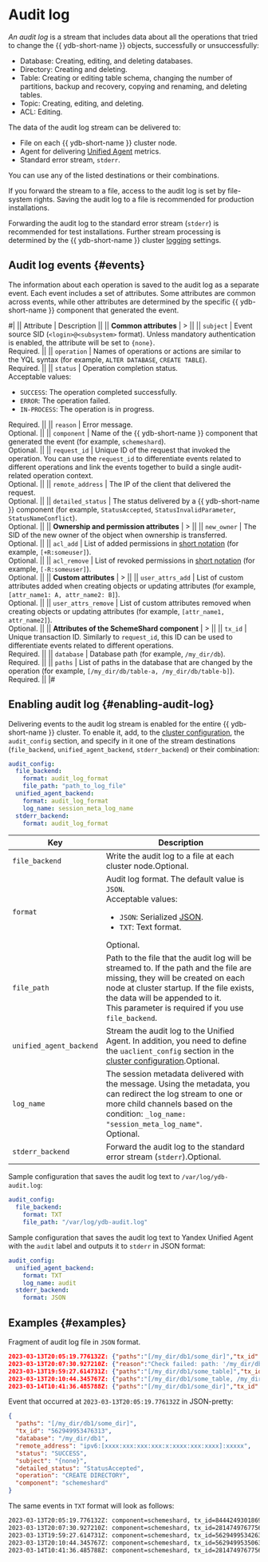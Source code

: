 # Audit log

_An audit log_ is a stream that includes data about all the operations that tried to change the {{ ydb-short-name }} objects, successfully or unsuccessfully:

* Database: Creating, editing, and deleting databases.
* Directory: Creating and deleting.
* Table: Creating or editing table schema, changing the number of partitions, backup and recovery, copying and renaming, and deleting tables.
* Topic: Creating, editing, and deleting.
* ACL: Editing.

The data of the audit log stream can be delivered to:

* File on each {{ ydb-short-name }} cluster node.
* Agent for delivering [Unified Agent](https://yandex.cloud/docs/monitoring/concepts/data-collection/unified-agent/) metrics.
* Standard error stream, `stderr`.

You can use any of the listed destinations or their combinations.

If you forward the stream to a file, access to the audit log is set by file-system rights. Saving the audit log to a file is recommended for production installations.

Forwarding the audit log to the standard error stream (`stderr`) is recommended for test installations. Further stream processing is determined by the {{ ydb-short-name }} cluster [logging](../devops/manual/logging.md) settings.

## Audit log events {#events}

The information about each operation is saved to the audit log as a separate event. Each event includes a set of attributes. Some attributes are common across events, while other attributes are determined by the specific {{ ydb-short-name }} component that generated the event.

#|
|| Attribute | Description ||
|| **Common attributes** | > ||
|| `subject` | Event source SID (`<login>@<subsystem>` format). Unless mandatory authentication is enabled, the attribute will be set to `{none}`.<br/>Required. ||
|| `operation` | Names of operations or actions are similar to the YQL syntax (for example, `ALTER DATABASE`, `CREATE TABLE`).<br/>Required. ||
|| `status` | Operation completion status.<br/>Acceptable values:<ul><li>`SUCCESS`: The operation completed successfully.</li><li>`ERROR`: The operation failed.</li><li>`IN-PROCESS`: The operation is in progress.</li></ul>Required. ||
|| `reason` | Error message.<br/>Optional. ||
|| `component` | Name of the {{ ydb-short-name }} component that generated the event (for example, `schemeshard`).<br/>Optional. ||
|| `request_id` | Unique ID of the request that invoked the operation. You can use the `request_id` to differentiate events related to different operations and link the events together to build a single audit-related operation context.<br/>Optional. ||
|| `remote_address` | The IP of the client that delivered the request.<br/>Optional. ||
|| `detailed_status` | The status delivered by a {{ ydb-short-name }} component (for example, `StatusAccepted`, `StatusInvalidParameter`, `StatusNameConflict`).<br/>Optional. ||
|| **Ownership and permission attributes** | > ||
|| `new_owner` | The SID of the new owner of the object when ownership is transferred. <br/>Optional. ||
|| `acl_add` | List of added permissions in [short notation](./short-access-control-notation.md) (for example, `[+R:someuser]`).<br/>Optional. ||
|| `acl_remove` | List of revoked permissions in [short notation](./short-access-control-notation.md) (for example, `[-R:someuser]`).<br/>Optional. ||
|| **Custom attributes** | > ||
|| `user_attrs_add` | List of custom attributes added when creating objects or updating attributes (for example, `[attr_name1: A, attr_name2: B]`).<br/>Optional. ||
|| `user_attrs_remove` | List of custom attributes removed when creating objects or updating attributes (for example, `[attr_name1, attr_name2]`).<br/>Optional. ||
|| **Attributes of the SchemeShard component** | > ||
|| `tx_id` | Unique transaction ID. Similarly to `request_id`, this ID can be used to differentiate events related to different operations.<br/>Required. ||
|| `database` | Database path (for example, `/my_dir/db`).<br/>Required. ||
|| `paths` | List of paths in the database that are changed by the operation (for example, `[/my_dir/db/table-a, /my_dir/db/table-b]`).<br/>Required. ||
|#

## Enabling audit log {#enabling-audit-log}

Delivering events to the audit log stream is enabled for the entire {{ ydb-short-name }} cluster. To enable it, add, to the [cluster configuration](../reference/configuration/index.md), the `audit_config` section, and specify in it one of the stream destinations (`file_backend`, `unified_agent_backend`, `stderr_backend`) or their combination:

```yaml
audit_config:
  file_backend:
    format: audit_log_format
    file_path: "path_to_log_file"
  unified_agent_backend:
    format: audit_log_format
    log_name: session_meta_log_name
  stderr_backend:
    format: audit_log_format
```

| Key | Description |
| --- | --- |
| `file_backend` | Write the audit log to a file at each cluster node.</ul>Optional. |
| `format` | Audit log format. The default value is `JSON`.<br/>Acceptable values:<ul><li>`JSON`: Serialized [JSON](https://en.wikipedia.org/wiki/JSON).</li><li>`TXT`: Text format.</ul>Optional. |
| `file_path` | Path to the file that the audit log will be streamed to. If the path and the file are missing, they will be created on each node at cluster startup. If the file exists, the data will be appended to it.<br/>This parameter is required if you use `file_backend`. |
| `unified_agent_backend` | Stream the audit log to the Unified Agent. In addition, you need to define the `uaclient_config` section in the [cluster configuration](../reference/configuration/index.md).</ul>Optional. |
| `log_name` | The session metadata delivered with the message. Using the metadata, you can redirect the log stream to one or more child channels based on the condition: `_log_name: "session_meta_log_name"`.<br/>Optional. |
| `stderr_backend` | Forward the audit log to the standard error stream (`stderr`).</ul>Optional. |

Sample configuration that saves the audit log text to `/var/log/ydb-audit.log`:

```yaml
audit_config:
  file_backend:
    format: TXT
    file_path: "/var/log/ydb-audit.log"
```

Sample configuration that saves the audit log text to Yandex Unified Agent with the `audit` label and outputs it to `stderr` in JSON format:

```yaml
audit_config:
  unified_agent_backend:
    format: TXT
    log_name: audit
  stderr_backend:
    format: JSON
```

## Examples {#examples}

 Fragment of audit log file in `JSON` format.

```json
2023-03-13T20:05:19.776132Z: {"paths":"[/my_dir/db1/some_dir]","tx_id":"562949953476313","database":"/my_dir/db1","remote_address":"ipv6:[xxxx:xxx:xxx:xxx:x:xxxx:xxx:xxxx]:xxxxx","status":"SUCCESS","subject":"{none}","detailed_status":"StatusAccepted","operation":"CREATE DIRECTORY","component":"schemeshard"}
2023-03-13T20:07:30.927210Z: {"reason":"Check failed: path: '/my_dir/db1/some_dir', error: path exist, request accepts it (id: [OwnerId: 72075186224037889, LocalPathId: 3], type: EPathTypeDir, state: EPathStateNoChanges)","paths":"[/my_dir/db1/some_dir]","tx_id":"844424930216970","database":"/my_dir/db1","remote_address":"ipv6:[xxxx:xxx:xxx:xxx:x:xxxx:xxx:xxxx]:xxxxx","status":"SUCCESS","subject":"{none}","detailed_status":"StatusAlreadyExists","operation":"CREATE DIRECTORY","component":"schemeshard"}
2023-03-13T19:59:27.614731Z: {"paths":"[/my_dir/db1/some_table]","tx_id":"562949953426315","database":"/my_dir/db1","remote_address":"{none}","status":"SUCCESS","subject":"{none}","detailed_status":"StatusAccepted","operation":"CREATE TABLE","component":"schemeshard"}
2023-03-13T20:10:44.345767Z: {"paths":"[/my_dir/db1/some_table, /my_dir/db1/another_table]","tx_id":"562949953506313","database":"{none}","remote_address":"ipv6:[xxxx:xxx:xxx:xxx:x:xxxx:xxx:xxxx]:xxxxx","status":"SUCCESS","subject":"{none}","detailed_status":"StatusAccepted","operation":"ALTER TABLE RENAME","component":"schemeshard"}
2023-03-14T10:41:36.485788Z: {"paths":"[/my_dir/db1/some_dir]","tx_id":"281474976775658","database":"/my_dir/db1","remote_address":"ipv6:[xxxx:xxx:xxx:xxx:x:xxxx:xxx:xxxx]:xxxxx","status":"SUCCESS","subject":"{none}","detailed_status":"StatusAccepted","operation":"MODIFY ACL","component":"schemeshard","acl_add":"[+(ConnDB):subject:-]"}
```

Event that occurred at `2023-03-13T20:05:19.776132Z` in JSON-pretty:

```json
{
  "paths": "[/my_dir/db1/some_dir]",
  "tx_id": "562949953476313",
  "database": "/my_dir/db1",
  "remote_address": "ipv6:[xxxx:xxx:xxx:xxx:x:xxxx:xxx:xxxx]:xxxxx",
  "status": "SUCCESS",
  "subject": "{none}",
  "detailed_status": "StatusAccepted",
  "operation": "CREATE DIRECTORY",
  "component": "schemeshard"
}
```

The same events in `TXT` format will look as follows:

```txt
2023-03-13T20:05:19.776132Z: component=schemeshard, tx_id=844424930186969, remote_address=ipv6:[xxxx:xxx:xxx:xxx:x:xxxx:xxx:xxxx]:xxxxx, subject={none}, database=/my_dir/db1, operation=CREATE DIRECTORY, paths=[/my_dir/db1/some_dir], status=SUCCESS, detailed_status=StatusAccepted
2023-03-13T20:07:30.927210Z: component=schemeshard, tx_id=281474976775657, remote_address=ipv6:[xxxx:xxx:xxx:xxx:x:xxxx:xxx:xxxx]:xxxxx, subject={none}, database=/my_dir/db1, operation=CREATE DIRECTORY, paths=[/my_dir/db1/some_dir], status=SUCCESS, detailed_status=StatusAlreadyExists, reason=Check failed: path: '/my_dir/db1/some_dir', error: path exist, request accepts it (id: [OwnerId: 72075186224037889, LocalPathId: 3], type: EPathTypeDir, state: EPathStateNoChanges)
2023-03-13T19:59:27.614731Z: component=schemeshard, tx_id=562949953426315, remote_address={none}, subject={none}, database=/my_dir/db1, operation=CREATE TABLE, paths=[/my_dir/db1/some_table], status=SUCCESS, detailed_status=StatusAccepted
2023-03-13T20:10:44.345767Z: component=schemeshard, tx_id=562949953506313, remote_address=ipv6:[xxxx:xxx:xxx:xxx:x:xxxx:xxx:xxxx]:xxxxx, subject={none}, database={none}, operation=ALTER TABLE RENAME, paths=[/my_dir/db1/some_table, /my_dir/db1/another_table], status=SUCCESS, detailed_status=StatusAccepted
2023-03-14T10:41:36.485788Z: component=schemeshard, tx_id=281474976775658, remote_address=ipv6:[xxxx:xxx:xxx:xxx:x:xxxx:xxx:xxxx]:xxxxx, subject={none}, database=/my_dir/db1, operation=MODIFY ACL, paths=[/my_dir/db1/some_dir], status=SUCCESS, detailed_status=StatusSuccess, acl_add=[+(ConnDB):subject:-]
```
